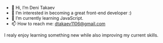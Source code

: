 - 👋 Hi, I’m Deni Takaev
- 👀 I’m interested in becoming a great front-end developer :)
- 🌱 I’m currently learning JavaScript.
- 📫 How to reach me: dtakaev1106@gmail.com

I realy enjoy learning something new while also improving my current skills.
